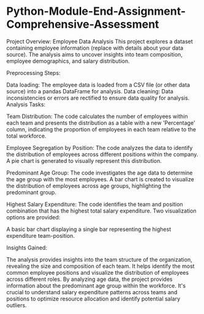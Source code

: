 # Python-Module-End-Assignment-Comprehensive-Assessment
Project Overview: Employee Data Analysis This project explores a dataset containing employee information (replace with details about your data source). The analysis aims to uncover insights into team composition, employee demographics, and salary distribution.

Preprocessing Steps:

Data loading: The employee data is loaded from a CSV file (or other data source) into a pandas DataFrame for analysis. Data cleaning: Data inconsistencies or errors are rectified to ensure data quality for analysis. Analysis Tasks:

Team Distribution: The code calculates the number of employees within each team and presents the distribution as a table with a new 'Percentage' column, indicating the proportion of employees in each team relative to the total workforce.

Employee Segregation by Position: The code analyzes the data to identify the distribution of employees across different positions within the company. A pie chart is generated to visually represent this distribution.

Predominant Age Group: The code investigates the age data to determine the age group with the most employees. A bar chart is created to visualize the distribution of employees across age groups, highlighting the predominant group.

Highest Salary Expenditure: The code identifies the team and position combination that has the highest total salary expenditure. Two visualization options are provided:

A basic bar chart displaying a single bar representing the highest expenditure team-position.

Insights Gained:

The analysis provides insights into the team structure of the organization, revealing the size and composition of each team. It helps identify the most common employee positions and visualize the distribution of employees across different roles. By analyzing age data, the project provides information about the predominant age group within the workforce. It's crucial to understand salary expenditure patterns across teams and positions to optimize resource allocation and identify potential salary outliers.

